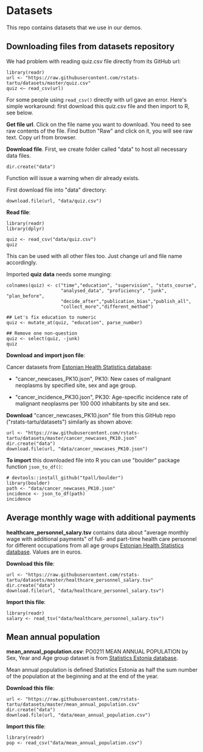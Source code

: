 # Datasets

This repo contains datasets that we use in our demos.

## Downloading files from datasets repository
We had problem with reading quiz.csv file directly from its GitHub url:

```
library(readr)
url <- "https://raw.githubusercontent.com/rstats-tartu/datasets/master/quiz.csv"
quiz <– read_csv(url)
```
For some people using `read_csv()` directly with url gave an error.
Here's simple workaround: first download this quiz.csv file and then import to R, see below. 

**Get file url**.
Click on the file name you want to download. 
You need to see raw contents of the file. 
Find button "Raw" and click on it, you will see raw text.
Copy url from browser.

**Download file**. 
First, we create folder called "data" to host all necessary data files. 

```
dir.create("data")
```

Function will issue a warning when dir already exists.

First download file into "data" directory:
``` 
download.file(url, "data/quiz.csv")
```

**Read file**:
```
library(readr)
library(dplyr)

quiz <- read_csv("data/quiz.csv")
quiz
```
This can be used with all other files too. 
Just change url and file name accordingly.


Imported **quiz data** needs some munging:
```
colnames(quiz) <- c("time","education", "supervision", "stats_course",
                    "analysed_data", "proficiency", "junk", "plan_before",
                    "decide_after","publication_bias","publish_all",
                    "collect_more","different_method")

## Let's fix education to numeric
quiz <- mutate_at(quiz, "education", parse_number)

## Remove one non-question
quiz <- select(quiz, -junk)
quiz
```

**Download and import json file**:

Cancer datasets from [Estonian Health Statistics database](http://pxweb.tai.ee/PXWeb2015/index_en.html):

- "cancer_newcases_PK10.json", PK10: New cases of malignant neoplasms by specified site, sex and age group.

- "cancer_incidence_PK30.json", PK30: Age-specific incidence rate of malignant neoplasms per 100 000 inhabitants by site and sex.

**Download** "cancer_newcases_PK10.json" file from this GitHub repo ("rstats-tartu/datasets") similarly as shown above:
```
url <- "https://raw.githubusercontent.com/rstats-tartu/datasets/master/cancer_newcases_PK10.json"
dir.create("data")
download.file(url, "data/cancer_newcases_PK10.json")
```

**To import** this downloaded file into R you can use "boulder" package function `json_to_df()`:
```
# devtools::install_github("tpall/boulder")
library(boulder)
path <- "data/cancer_newcases_PK10.json"
incidence <- json_to_df(path)
incidence
```

## Average monthly wage with additional payments

**healthcare_personnel_salary.tsv** contains data about "average monthly wage with additional payments" of full- and part-time health care personnel for different occupations from all age groups [Estonian Health Statistics database](http://pxweb.tai.ee/PXWeb2015/pxweb/en/04THressursid/04THressursid__06THTootajatePalk/TT09.px/table/tableViewLayout2/?rxid=466b62f2-f258-4e9a-9590-4a4ac41c7513). Values are in euros.


**Download this file**:
```
url <- "https://raw.githubusercontent.com/rstats-tartu/datasets/master/healthcare_personnel_salary.tsv"
dir.create("data")
download.file(url, "data/healthcare_personnel_salary.tsv")
```
**Import this file**:
```
library(readr)
salary <- read_tsv("data/healthcare_personnel_salary.tsv")
```

## Mean annual population

**mean_annual_population.csv**: PO0211 MEAN ANNUAL POPULATION by Sex, Year and Age group dataset is from [Statistics Estonia database](http://pub.stat.ee/px-web.2001/Dialog/varval.asp?ma=PO0211&ti=MEAN+ANNUAL+POPULATION+BY+SEX+AND+AGE+GROUP&path=../I_Databas/Population/01Population_indicators_and_composition/04Population_figure_and_composition/&lang=1).

Mean annual population is defined Statistics Estonia as half the sum number of the population at the beginning and at the end of the year.

**Download this file**:
```
url <- "https://raw.githubusercontent.com/rstats-tartu/datasets/master/mean_annual_population.csv"
dir.create("data")
download.file(url, "data/mean_annual_population.csv")
```
**Import this file**:
```
library(readr)
pop <- read_csv("data/mean_annual_population.csv")
```



